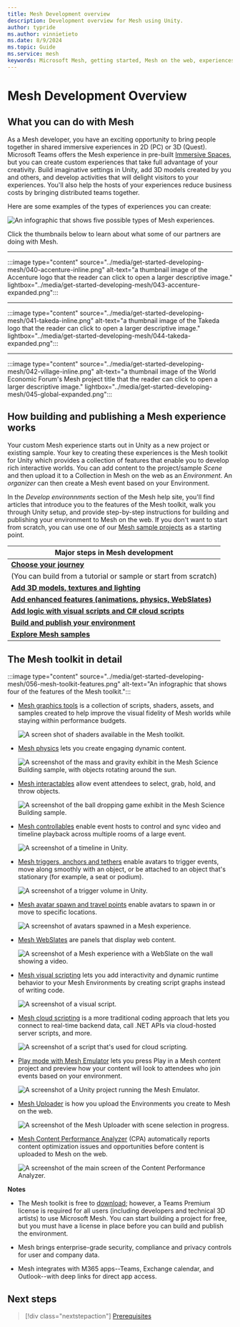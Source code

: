 ```yaml
---
title: Mesh Development overview
description: Development overview for Mesh using Unity.
author: typride
ms.author: vinnietieto
ms.date: 8/9/2024
ms.topic: Guide
ms.service: mesh
keywords: Microsoft Mesh, getting started, Mesh on the web, experiences, environments
---
```


# Mesh Development Overview

## What you can do with Mesh

As a Mesh developer, you have an exciting opportunity to bring people together in shared immersive experiences in 2D (PC) or 3D (Quest). Microsoft Teams offers the Mesh experience in pre-built [Immersive Spaces](https://support.microsoft.com/en-us/office/get-started-with-immersive-spaces-in-microsoft-teams-4a6182f8-0f43-4c24-bb66-ef229fa221d8#ID0EBH=Microsoft_Teams), but you can create custom experiences that take full advantage of your creativity. Build imaginative settings in Unity, add 3D models created by you and others, and develop activities that will delight visitors to your experiences. You'll also help the hosts of your experiences reduce business costs by bringing distributed teams together.

Here are some examples of the types of experiences you can create:

![An infographic that shows five possible types of Mesh experiences.](../media/get-started-developing-mesh/060-mesh-examples-white-background.png)

Click the thumbnails below to learn about what some of our partners are doing with Mesh.

---

:::image type="content" source="../media/get-started-developing-mesh/040-accenture-inline.png" alt-text="a thumbnail image of the Accenture logo that the reader can click to open a larger descriptive image." lightbox="../media/get-started-developing-mesh/043-accenture-expanded.png":::

---

:::image type="content" source="../media/get-started-developing-mesh/041-takeda-inline.png" alt-text="a thumbnail image of the Takeda logo that the reader can click to open a larger descriptive image." lightbox="../media/get-started-developing-mesh/044-takeda-expanded.png":::

---

:::image type="content" source="../media/get-started-developing-mesh/042-village-inline.png" alt-text="a thumbnail image of the World Economic Forum's Mesh project title that the reader can click to open a larger descriptive image." lightbox="../media/get-started-developing-mesh/045-global-expanded.png":::

## How building and publishing a Mesh experience works

Your custom Mesh experience starts out in Unity as a new project or existing sample. Your key to creating these experiences is the Mesh toolkit for Unity which provides a collection of features that enable you to develop rich interactive worlds. You can add content to the project/sample *Scene* and then upload it to a Collection in Mesh on the web as an *Environment*. An *organizer* can then create a Mesh event based on your Environment.

In the *Develop environnments* section of the Mesh help site, you'll find articles that introduce you to the features of the Mesh toolkit, walk you through Unity setup, and provide step-by-step instructions for building and publishing your environment to Mesh on the web. If you don't want to start from scratch, you can use one of our [Mesh sample projects](../develop/getting-started/samples/samples-overview.md) as a starting point.

| **Major steps in Mesh development** |
|---|
| [**Choose your journey**](../develop/build-your-basic-environment/create-a-new-project-or-update.md) |
|  (You can build from a tutorial or sample or start from scratch)
| [**Add 3D models, textures and lighting**](../develop/design/overview.md)|
| [**Add enhanced features (animations, physics, WebSlates)**](../develop/enhance-your-environment/enhanced-features-overview.md) |
| [**Add logic with visual scripts and C# cloud scripts**](../develop/script-your-scene-logic/mesh-scripting-overview.md) |
| [**Build and publish your environment**](../develop/make-your-environment-available/build-and-publish-your-environment.md) |
| [**Explore Mesh samples**](../develop/getting-started/samples/samples-overview.md) |  

## The Mesh toolkit in detail

:::image type="content" source="../media/get-started-developing-mesh/056-mesh-toolkit-features.png" alt-text="An infographic that shows four of the features of the Mesh toolkit.":::

* [Mesh graphics tools](design/overview.md) is a collection of scripts, shaders, assets, and samples created to help improve the visual fidelity of Mesh worlds while staying within performance budgets.

    ![A screen shot of shaders available in the Mesh toolkit.](../media/get-started-developing-mesh/057-mesh-graphics-tools.png)

* [Mesh physics](enhance-your-environment/physics/mesh-physics-overview.md) lets you create engaging dynamic content.

    ![A screenshot of the mass and gravity exhibit in the Mesh Science Building sample, with objects rotating around the sun.](../media/get-started-developing-mesh/047-mass-and-gravity.png)

* [Mesh interactables](enhance-your-environment/avatar-and-object-interactions/interactables.md) allow event attendees to select, grab, hold, and throw objects.

    ![A screenshot of the ball dropping game exhibit in the Mesh Science Building sample.](../media/get-started-developing-mesh/048-ball-game.png)

* [Mesh controllables](enhance-your-environment/multi-room-sync.md) enable event hosts to control and sync video and timeline playback across multiple rooms of a large event.

    ![A screenshot of a timeline in Unity.](../media/get-started-developing-mesh/049-timeline.png)

* [Mesh triggers, anchors and tethers](../develop/enhance-your-environment/avatar-and-object-interactions/triggers-anchors-and-tethers.md) enable avatars to trigger events, move along smoothly with an object, or be attached to an object that's stationary (for example, a seat or podium).

    ![A screenshot of a trigger volume in Unity.](../media/get-started-developing-mesh/058-trigger-boundaries.png)

* [Mesh avatar spawn and travel points](../develop/enhance-your-environment/avatar-and-object-interactions/create-avatar-spawn-and-travel-points.md) enable avatars to spawn in or move to specific locations.

    ![A screenshot of avatars spawned in a Mesh experience.](../media/get-started-developing-mesh/059-avatars-spawned.png)

* [Mesh WebSlates](./enhance-your-environment/web-content/webcontent.md) are panels that display web content.

    ![A screenshot of a Mesh experience with a WebSlate on the wall showing a video.](../media/get-started-developing-mesh/050-webslate.png)

* [Mesh visual scripting](script-your-scene-logic/visual-scripting/visual-scripting-overview.md) lets you add interactivity and dynamic runtime behavior to your Mesh Environments by creating script graphs instead of writing code.

    ![A screenshot of a visual script.](../media/get-started-developing-mesh/051-visual-scripting.png)

* [Mesh cloud scripting](script-your-scene-logic/cloud-scripting/cloud-scripting-basic-concepts.md) is a more traditional coding approach that lets you connect to real-time backend data, call .NET APIs via cloud-hosted server scripts, and more.

    ![A screenshot of a script that's used for cloud scripting.](../media/get-started-developing-mesh/052-cloud-scripting.png)

* [Play mode with Mesh Emulator](debug-and-optimize-performance/mesh-emulator.md) lets you press Play in a Mesh content project and preview how your content will look to attendees who join events based on your environment.

    ![A screenshot of a Unity project running the Mesh Emulator.](../media/get-started-developing-mesh/053-play-mode.png)

* [Mesh Uploader](make-your-environment-available/build-and-publish-your-environment.md) is how you upload the Environments you create to Mesh on the web.

    ![A screenshot of the Mesh Uploader with scene selection in progress.](../media/get-started-developing-mesh/054-mesh-uploader.png)

* [Mesh Content Performance Analyzer](debug-and-optimize-performance/cpa.md) (CPA) automatically reports content optimization issues and opportunities before content is uploaded to Mesh on the web.

    ![A screenshot of the main screen of the Content Performance Analyzer.](../media/get-started-developing-mesh/055-content-performance-analyzer.png)

**Notes**

- The Mesh toolkit is free to [download](../develop/build-your-basic-environment/add-the-mesh-toolkit-package.md); however, a Teams Premium license is required for all users (including developers and technical 3D artists) to use Microsoft Mesh. You can start building a project for free, but you must have a license in place before you can build and publish the environment.

- Mesh brings enterprise-grade security, compliance and privacy controls for user and company data.

- Mesh integrates with M365 apps--Teams, Exchange calendar, and Outlook--with deep links for direct app access.

## Next steps

 > [!div class="nextstepaction"]
 > [Prerequisites](getting-started/prerequisites.md)
